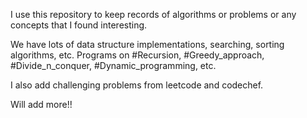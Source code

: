 I use this repository to keep records of algorithms or problems or any concepts that I found interesting.

We have lots of data structure implementations, searching, sorting algorithms, etc.
Programs on #Recursion, #Greedy_approach, #Divide_n_conquer, #Dynamic_programming, etc.

I also add challenging problems from leetcode and codechef.

Will add more!! 



